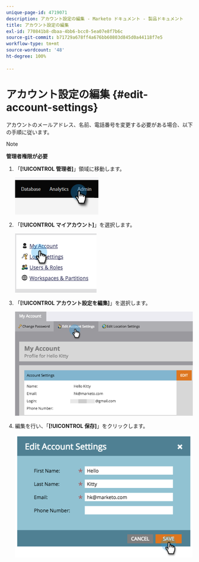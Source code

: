 ```yaml
---
unique-page-id: 4719071
description: アカウント設定の編集 - Marketo ドキュメント - 製品ドキュメント
title: アカウント設定の編集
exl-id: 770841b8-dbaa-4bb6-bcc0-5ea07e8f7b6c
source-git-commit: b71729a678ff4a676bb60803d845d0a44118f7e5
workflow-type: tm+mt
source-wordcount: '48'
ht-degree: 100%

---
```


# アカウント設定の編集 {#edit-account-settings}

アカウントのメールアドレス、名前、電話番号を変更する必要がある場合、以下の手順に従います。

>[!NOTE]
>
>**管理者権限が必要**

1. 「**[!UICONTROL 管理者]**」領域に移動します。

   ![](assets/edit-account-settings-1.png)

1. 「**[!UICONTROL マイアカウント]**」を選択します。

   ![](assets/edit-account-settings-2.png)

1. 「**[!UICONTROL アカウント設定を編集]**」を選択します。

   ![](assets/edit-account-settings-3.png)

1. 編集を行い、「**[!UICONTROL 保存]**」をクリックします。

   ![](assets/edit-account-settings-4.png)
